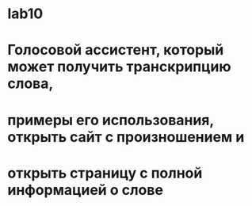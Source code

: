 # lab10
# Голосовой ассистент, который может получить транскрипцию слова,
# примеры его использования, открыть сайт с произношением и 
# открыть страницу с полной информацией о слове
